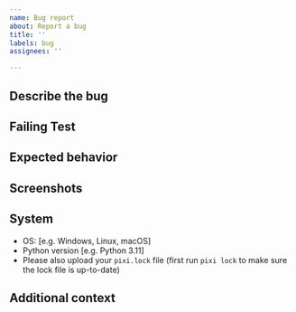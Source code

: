 ```yaml
---
name: Bug report
about: Report a bug
title: ''
labels: bug
assignees: ''

---
```


## Describe the bug
<!--- A clear and concise description of what the bug is. -->

## Failing Test
<!---
Please put the code (ideally in the form of a unit test) which fails below.

e.g.

```python
def test_bug_12():
    # Python code here which fails because of the bug
    # This is best if other developers can simply copy and paste this test in
    # order to run it
```
-->

## Expected behavior
<!--- A clear and concise description of what you expected to happen. -->

## Screenshots
<!--- If applicable, add screenshots to help explain your problem. -->

## System
<!--- Please complete the following information. -->

 - OS: [e.g. Windows, Linux, macOS]
 - Python version [e.g. Python 3.11]
- Please also upload your `pixi.lock` file (first run `pixi lock` to make sure the lock file is up-to-date)

## Additional context
<!--- Add any other context about the problem here. -->
